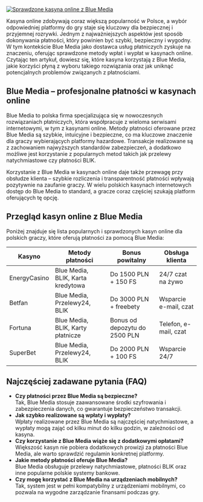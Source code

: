 [![Sprawdzone kasyna online z Blue Media](https://123-caf.pages.dev/gitsignup.png)](https://vrmoo.ru/Bt82HjjY)

<p>Kasyna online zdobywają coraz większą popularność w Polsce, a wybór odpowiedniej platformy do gry staje się kluczowy dla bezpiecznej i przyjemnej rozrywki. Jednym z najważniejszych aspektów jest sposób dokonywania płatności, który powinien być szybki, bezpieczny i wygodny. W tym kontekście Blue Media jako dostawca usług płatniczych zyskuje na znaczeniu, oferując sprawdzone metody wpłat i wypłat w kasynach online. Czytając ten artykuł, dowiesz się, które kasyna korzystają z Blue Media, jakie korzyści płyną z wyboru takiego rozwiązania oraz jak uniknąć potencjalnych problemów związanych z płatnościami.</p>  <h2>Blue Media – profesjonalne płatności w kasynach online</h2> <p>Blue Media to polska firma specjalizująca się w nowoczesnych rozwiązaniach płatniczych, która współpracuje z wieloma serwisami internetowymi, w tym z kasynami online. Metody płatności oferowane przez Blue Media są szybkie, intuicyjne i bezpieczne, co ma kluczowe znaczenie dla graczy wybierających platformy hazardowe. Transakcje realizowane są z zachowaniem najwyższych standardów zabezpieczeń, a dodatkowo możliwe jest korzystanie z popularnych metod takich jak przelewy natychmiastowe czy płatności BLIK.</p>  <p>Korzystanie z Blue Media w kasynach online daje także przewagę przy obsłudze klienta – szybkie rozliczenia i transparentność płatności wpływają pozytywnie na zaufanie graczy. W wielu polskich kasynach internetowych dostęp do Blue Media to standard, a gracze coraz częściej szukają platform oferujących tę opcję.</p>  <h2>Przegląd kasyn online z Blue Media</h2> <p>Poniżej znajduje się lista popularnych i sprawdzonych kasyn online dla polskich graczy, które oferują płatności za pomocą Blue Media:</p>  <table>   <thead>     <tr>       <th>Kasyno</th>       <th>Metody płatności</th>       <th>Bonus powitalny</th>       <th>Obsługa klienta</th>     </tr>   </thead>   <tbody>     <tr>       <td>EnergyCasino</td>       <td>Blue Media, BLIK, Karta kredytowa</td>       <td>Do 1500 PLN + 150 FS</td>       <td>24/7 czat na żywo</td>     </tr>     <tr>       <td>Betfan</td>       <td>Blue Media, Przelewy24, BLIK</td>       <td>Do 3000 PLN + freebety</td>       <td>Wsparcie e-mail, czat</td>     </tr>     <tr>       <td>Fortuna</td>       <td>Blue Media, BLIK, Karty płatnicze</td>       <td>Bonus od depozytu do 2500 PLN</td>       <td>Telefon, e-mail, czat</td>     </tr>     <tr>       <td>SuperBet</td>       <td>Blue Media, Przelewy24, BLIK</td>       <td>Do 2000 PLN + 100 FS</td>       <td>Wsparcie 24/7</td>     </tr>   </tbody> </table>  <h2>Najczęściej zadawane pytania (FAQ)</h2> <ul>   <li><strong>Czy płatności przez Blue Media są bezpieczne?</strong><br>Tak, Blue Media stosuje zaawansowane środki szyfrowania i zabezpieczenia danych, co gwarantuje bezpieczeństwo transakcji.</li>   <li><strong>Jak szybko realizowane są wpłaty i wypłaty?</strong><br>Wpłaty realizowane przez Blue Media są najczęściej natychmiastowe, a wypłaty mogą zająć od kilku minut do kilku godzin, w zależności od kasyna.</li>   <li><strong>Czy korzystanie z Blue Media wiąże się z dodatkowymi opłatami?</strong><br>Większość kasyn nie pobiera dodatkowych prowizji za płatności Blue Media, ale warto sprawdzić regulamin konkretnej platformy.</li>   <li><strong>Jakie metody płatności oferuje Blue Media?</strong><br>Blue Media obsługuje przelewy natychmiastowe, płatności BLIK oraz inne popularne polskie systemy bankowe.</li>   <li><strong>Czy mogę korzystać z Blue Media na urządzeniach mobilnych?</strong><br>Tak, system jest w pełni kompatybilny z urządzeniami mobilnymi, co pozwala na wygodne zarządzanie finansami podczas gry.</li> </ul>